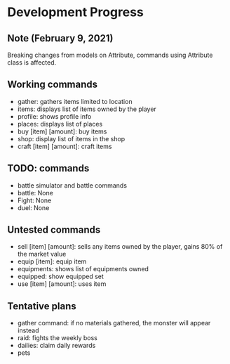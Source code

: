 # Development Progress

## Note (February 9, 2021)

Breaking changes from models on Attribute, commands using Attribute class is affected.

## Working commands

- gather: gathers items limited to location
- items: displays list of items owned by the player
- profile: shows profile info
- places: displays list of places
- buy \[item\] \[amount\]: buy items
- shop: display list of items in the shop
- craft \[item\] \[amount\]: craft items

## TODO: commands

- battle simulator and battle commands
- battle: None
- Fight: None
- duel: None

## Untested commands

- sell \[item\] \[amount\]: sells any items owned by the player, gains 80% of the market value
- equip \[item\]: equip item
- equipments: shows list of equipments owned
- equipped: show equipped set
- use \[item\] \[amount\]: uses item

## Tentative plans

- gather command: if no materials gathered, the monster will appear instead
- raid: fights the weekly boss
- dailies: claim daily rewards
- pets